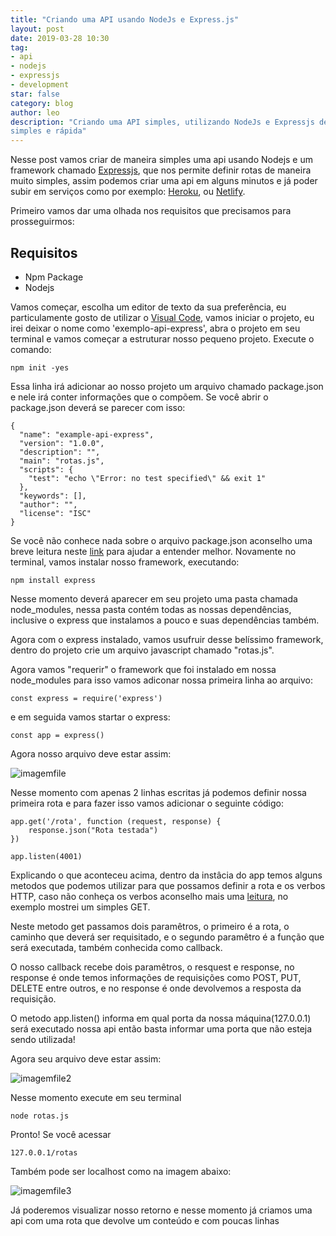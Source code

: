 ```yaml
---
title: "Criando uma API usando NodeJs e Express.js"
layout: post
date: 2019-03-28 10:30
tag:
- api
- nodejs
- expressjs
- development
star: false
category: blog
author: leo
description: "Criando uma API simples, utilizando NodeJs e Expressjs de forma
simples e rápida"
---
```


Nesse post vamos criar de maneira simples uma api usando Nodejs e um framework
chamado [Expressjs](https://expressjs.com), que nos permite definir rotas de maneira
muito simples, assim podemos criar uma api em alguns minutos e já poder subir em serviços
como por exemplo: [Heroku](https://www.heroku.com/), ou [Netlify](https://www.netlify.com/).

Primeiro vamos dar uma olhada nos requisitos que precisamos para prosseguirmos:

## Requisitos

- Npm Package
- Nodejs

Vamos começar, escolha um editor de texto da sua preferência, eu particulamente gosto de
utilizar o [Visual Code](https://code.visualstudio.com/), vamos iniciar o projeto, eu irei
deixar o nome como 'exemplo-api-express', abra o projeto em seu terminal e vamos começar a
estruturar nosso pequeno projeto. Execute o comando:
```
npm init -yes
```
Essa linha irá adicionar ao nosso projeto um arquivo chamado package.json e nele irá conter informações
que o compõem. Se você abrir o package.json deverá se parecer com isso:
```
{
  "name": "example-api-express",
  "version": "1.0.0",
  "description": "",
  "main": "rotas.js",
  "scripts": {
    "test": "echo \"Error: no test specified\" && exit 1"
  },
  "keywords": [],
  "author": "",
  "license": "ISC"
}
```
Se você não conhece nada sobre o arquivo package.json aconselho uma breve leitura neste [link](https://medium.com/trainingcenter/tudo-que-voc%C3%AA-queria-saber-sobre-o-package-lock-json-mas-estava-com-vergonha-de-perguntar-e70589f2855f) para ajudar a entender melhor. Novamente no terminal, vamos instalar nosso framework, executando:
```
npm install express
```
Nesse momento deverá aparecer em seu projeto uma pasta chamada node_modules, nessa pasta contém todas as
nossas dependências, inclusive o express que instalamos a pouco e suas dependências também.

Agora com o express instalado, vamos usufruir desse belíssimo framework, dentro do projeto crie um arquivo javascript chamado "rotas.js".

Agora vamos "requerir" o framework que foi instalado em nossa node_modules para isso vamos adiconar nossa
primeira linha ao arquivo:
```
const express = require('express')
```

e em seguida vamos startar o express:
```
const app = express()
```
Agora nosso arquivo deve estar assim:

![imagemfile](https://leobufalo.dev/assets/images/imagemfile1.png)

Nesse momento com apenas 2 linhas escritas já podemos definir nossa primeira rota e para fazer isso vamos adicionar o seguinte código:
```
app.get('/rota', function (request, response) {
    response.json("Rota testada")
})

app.listen(4001)

```

Explicando o que aconteceu acima, dentro da instâcia do app temos alguns metodos que podemos utilizar
para que possamos definir a rota e os verbos HTTP, caso não conheça os verbos aconselho mais uma [leitura](https://www.devmedia.com.br/servicos-restful-verbos-http/37103), no exemplo mostrei um simples GET.

Neste metodo get passamos dois paramêtros, o primeiro é a rota, o caminho que deverá ser requisitado, e o
segundo paramêtro é a função que será executada, também conhecida como callback.


O nosso callback recebe dois paramêtros, o resquest e response, no response é onde temos informações de
requisições como POST, PUT, DELETE entre outros, e no response é onde devolvemos a resposta da requisição.

O metodo app.listen() informa em qual porta da nossa máquina(127.0.0.1) será executado nossa api então basta informar uma porta que não esteja sendo utilizada!

Agora seu arquivo deve estar assim:

![imagemfile2](https://leobufalo.dev/assets/images/imagemfile2.png)

Nesse momento execute em seu terminal
```
node rotas.js
```

Pronto! Se você acessar
```
127.0.0.1/rotas
```
Também pode ser localhost como na imagem abaixo:

![imagemfile3](https://leobufalo.dev/assets/images/imagemfile3.png)

Já poderemos visualizar nosso retorno e nesse momento já criamos uma api com uma rota
que devolve um conteúdo e com poucas linhas
